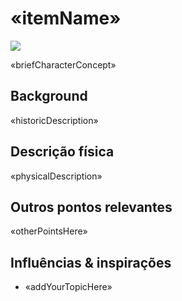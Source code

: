 # «itemName»
<img class="item" src="images/«yourImage.jpg»" />

«briefCharacterConcept»

## Background

«historicDescription»

## Descrição física

«physicalDescription»

## Outros pontos relevantes

«otherPointsHere»

## Influências & inspirações

- «addYourTopicHere»

